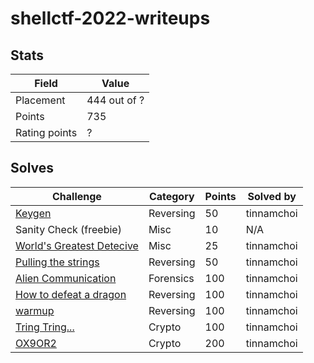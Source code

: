 # shellctf-2022-writeups

## Stats

| Field         | Value        |
| ------------- | ------------ |
| Placement     | 444 out of ? |
| Points        | 735          |
| Rating points | ?            |

## Solves

| Challenge                                                      | Category  | Points | Solved by  |
| -------------------------------------------------------------- | --------- | ------ | ---------- |
| [Keygen](reversing/keygen.md)                                  | Reversing | 50     | tinnamchoi |
| Sanity Check (freebie)                                         | Misc      | 10     | N/A        |
| [World's Greatest Detecive](misc/worlds-greatest-detective.md) | Misc      | 25     | tinnamchoi |
| [Pulling the strings](reversing/keygen.md)                     | Reversing | 50     | tinnamchoi |
| [Alien Communication](forensics/alien-communication.md)        | Forensics | 100    | tinnamchoi |
| [How to defeat a dragon](reversing/how-to-defeat-a-dragon.md)  | Reversing | 100    | tinnamchoi |
| [warmup](reversing/warmup.md)                                  | Reversing | 100    | tinnamchoi |
| [Tring Tring...](crypto/tring-tring.md)                        | Crypto    | 100    | tinnamchoi |
| [OX9OR2](crypto/ox9or2.md)                                | Crypto    | 200    | tinnamchoi |
